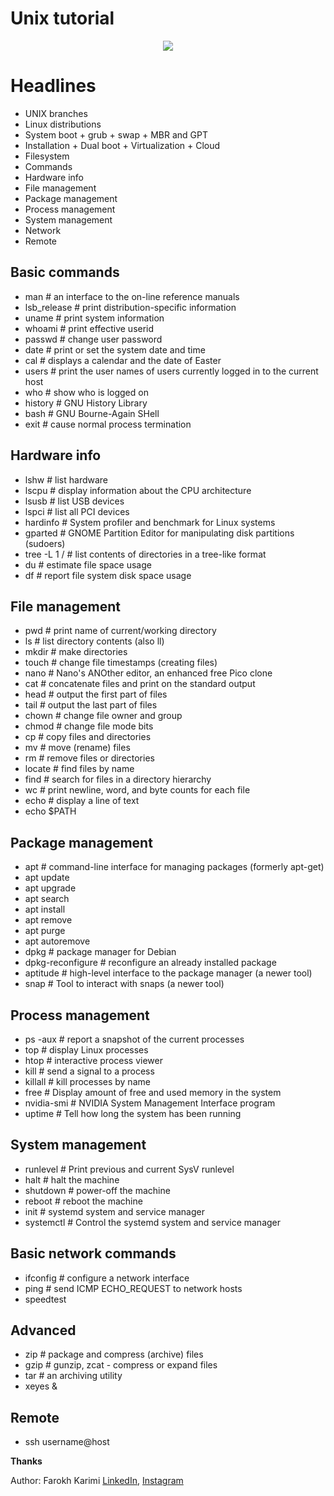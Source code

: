 # Unix tutorial
<div align="center">
  <img src="https://opensource.com/sites/default/files/u128651/ibm_pc_at.jpg">
</div>

# Headlines
- UNIX branches
- Linux distributions
- System boot + grub + swap + MBR and GPT
- Installation + Dual boot + Virtualization + Cloud
- Filesystem
- Commands
- Hardware info
- File management
- Package management
- Process management
- System management
- Network
- Remote

## Basic commands
* man # an interface to the on-line reference manuals
* lsb_release # print distribution-specific information
* uname # print system information
* whoami # print effective userid
* passwd # change user password
* date # print or set the system date and time
* cal # displays a calendar and the date of Easter
* users # print the user names of users currently logged in to the current host
* who # show who is logged on
* history # GNU History Library
* bash # GNU Bourne-Again SHell
* exit # cause normal process termination

## Hardware info
* lshw # list hardware
* lscpu # display information about the CPU architecture
* lsusb # list USB devices
* lspci # list all PCI devices
* hardinfo # System profiler and benchmark for Linux systems
* gparted # GNOME Partition Editor for manipulating disk partitions (sudoers)
* tree -L 1 / # list contents of directories in a tree-like format
* du # estimate file space usage
* df # report file system disk space usage

## File management
* pwd # print name of current/working directory
* ls # list directory contents (also ll)
* mkdir # make directories
* touch # change file timestamps (creating files)
* nano # Nano's ANOther editor, an enhanced free Pico clone
* cat # concatenate files and print on the standard output
* head # output the first part of files
* tail # output the last part of files
* chown # change file owner and group
* chmod # change file mode bits
* cp # copy files and directories
* mv # move (rename) files
* rm # remove files or directories
* locate # find files by name
* find # search for files in a directory hierarchy
* wc # print newline, word, and byte counts for each file
* echo # display a line of text
* echo $PATH

## Package management
* apt # command-line interface for managing packages (formerly apt-get)
* apt update
* apt upgrade
* apt search
* apt install
* apt remove
* apt purge
* apt autoremove
* dpkg # package manager for Debian
* dpkg-reconfigure # reconfigure an already installed package
* aptitude # high-level interface to the package manager (a newer tool)
* snap # Tool to interact with snaps (a newer tool)

## Process management
* ps -aux # report a snapshot of the current processes
* top # display Linux processes
* htop # interactive process viewer
* kill # send a signal to a process
* killall # kill processes by name
* free # Display amount of free and used memory in the system
* nvidia-smi # NVIDIA System Management Interface program
* uptime # Tell how long the system has been running

## System management
* runlevel # Print previous and current SysV runlevel
* halt # halt the machine
* shutdown # power-off the machine
* reboot # reboot the machine
* init # systemd system and service manager
* systemctl # Control the systemd system and service manager

## Basic network commands
* ifconfig # configure a network interface
* ping # send ICMP ECHO_REQUEST to network hosts
* speedtest

## Advanced
* zip # package and compress (archive) files
* gzip # gunzip, zcat - compress or expand files
* tar # an archiving utility
* xeyes &

## Remote
* ssh username@host

**Thanks**

Author: Farokh Karimi [LinkedIn](https://www.linkedin.com/in/farrokhkarimi), [Instagram](https://www.instagram.com/farrokhkarimi)
